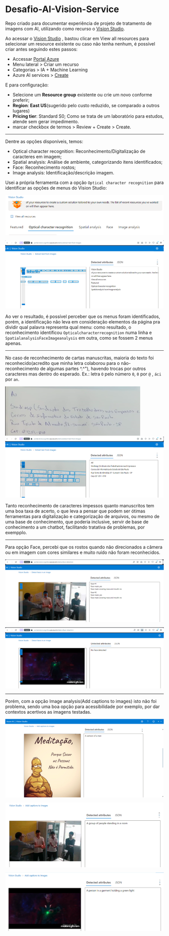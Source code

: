 # Desafio-AI-Vision-Service
Repo criado para documentar experiência de projeto de tratamento de imagens com AI, utilizando como recurso o [Vision Studio](https://portal.vision.cognitive.azure.com).

Ao acessar o [Vision Studio](https://portal.vision.cognitive.azure.com) , bastou clicar em View all resources para selecionar um resource existente ou caso não tenha nenhum, é possível criar antes seguindo estes passos:

- Accessar [Portal Azure](https://portal.azure.com)
- Menu lateral > Criar um recurso
- Categorias > IA + Machine Learning
- Azure AI services > [Create](https://portal.azure.com/#create/Microsoft.CognitiveServicesAllInOne)

E para configuração:

- Selecione um **Resource group** existente ou crie um novo conforme preferir;
- **Region**: **East US**(sugerido pelo custo reduzido, se comparado a outros lugares)
- **Pricing tier**: Standard S0; Como se trata de um laboratório para estudos, atende sem gerar impedimento.
- marcar checkbox de termos > Review + Create > Create.

----

Dentre as opções disponíveis, temos:

- Optical character recognition: Reconhecimento/Digitalização de caracteres em imagem;
- Spatial analysis: Análise de ambiente, categorizando itens identificados;
- Face: Reconhecimento rostos;
- Image analysis: Identificação/descrição imagem.


Usei a própria ferramenta com a opção `Optical character recognition` para identificar as opções de menus do Vision Studio:

![Img](./inputs/vision_studio_options.png)

![Img](./outputs/recognize_menu_options_vision_studio.png)

Ao ver o resultado, é possível perceber que os menus foram identificados, porém, a identificação não leva em consideração elementos da página pra dividir qual palavra representa qual menu: como resultado, o reconhecimento identificou `Opticalcharacterrecognition` numa linha e `SpatialanalysisFaceImageanalysis` em outra, como se fossem 2 menus apenas.

----

No caso de reconhecimento de cartas manuscritas, maioria do texto foi reconhecido(acredito que minha letra colaborou para o não-reconhecimento de algumas partes ^.^"), havendo trocas por outros caracteres mas dentro do esperado.
Ex.: letra `O` pelo número `0`, `0` por `@` , `áci` por `an`.

![Img](./inputs/carta_sindicato_escrita_a_mao.png)
![Img](./outputs/recognize_texto_carta.png)


Tanto reconhecimento de caracteres impessos quanto manuscritos tem uma boa taxa de acerto, o que leva a pensar que podem ser ótimas ferramentas para digitalização e categorização de arquivos, ou mesmo de uma base de conhecimento, que poderia inclusive, servir de base de conhecimento a um chatbot, facilitando tratativa de problemas, por exempplo.

----

Para opção Face, percebi que os rostos quando não direcionados a câmera ou em imagem com cores similares e muito ruído não foram reconhecidos.

![Img](./outputs/partial_faces_detected.png)

![Img](./outputs/1_no_face_detected.png)

----

Porém, com a opção Image analysis(Add captions to images) isto não foi problema, sendo uma boa opção para acessibilidade por exemplo, por dar contextos acertivos as imagens testadas.

![Img](./outputs/caption_a_cartoon_of_a_man.png)

![Img](./outputs/caption_a_group_of_person.png)

![Img](./outputs/caption_to_gif_and_low_definition.png)

